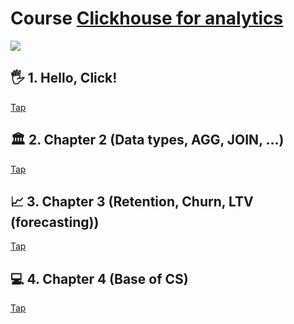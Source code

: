 # Course [Clickhouse for analytics](https://stepik.org/course/100210/syllabus)

![](img/thanos-meme-d67821bc55ddb1867dc72573417d5)


## 🖐 1. Hello, Click!
[Tap](https://github.com/urevoleg/course-clickhouse-analytics/tree/main/labs/1_Hello)

## 🏛 2. Chapter 2 (Data types, AGG, JOIN, ...)
[Tap](https://github.com/urevoleg/course-clickhouse-analytics/tree/main/labs/2_My%20first%20SQL)

## 📈 3. Chapter 3 (Retention, Churn, LTV (forecasting))
[Tap](https://github.com/urevoleg/course-clickhouse-analytics/tree/main/labs/3_Analytics)

## 💻 4. Chapter 4 (Base of CS)
[Tap]()

